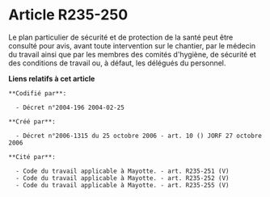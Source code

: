 # Article R235-250

Le plan particulier de sécurité et de protection de la santé peut être consulté pour avis, avant toute intervention sur le
chantier, par le médecin du travail ainsi que par les membres des comités d'hygiène, de sécurité et des conditions de travail
ou, à défaut, les délégués du personnel.

**Liens relatifs à cet article**

	**Codifié par**:

	  - Décret n°2004-196 2004-02-25

	**Créé par**:

	  - Décret n°2006-1315 du 25 octobre 2006 - art. 10 () JORF 27 octobre 2006

	**Cité par**:

	  - Code du travail applicable à Mayotte. - art. R235-251 (V)
	  - Code du travail applicable à Mayotte. - art. R235-252 (V)
	  - Code du travail applicable à Mayotte. - art. R235-255 (V)
